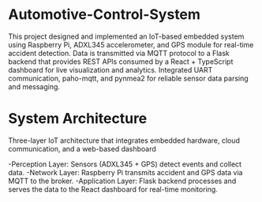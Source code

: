 # Automotive-Control-System
This project designed and implemented an IoT-based embedded system using Raspberry Pi, ADXL345 accelerometer, and GPS module for real-time accident detection. Data is transmitted via MQTT protocol to a Flask backend that provides REST APIs consumed by a React + TypeScript dashboard for live visualization and analytics. Integrated UART communication, paho-mqtt, and pynmea2 for reliable sensor data parsing and messaging.

# System Architecture
Three-layer IoT architecture that integrates embedded hardware, cloud communication, and a web-based dashboard

-Perception Layer: Sensors (ADXL345 + GPS) detect events and collect data.
-Network Layer: Raspberry Pi transmits accident and GPS data via MQTT to the broker.
-Application Layer: Flask backend processes and serves the data to the React dashboard for real-time monitoring.

